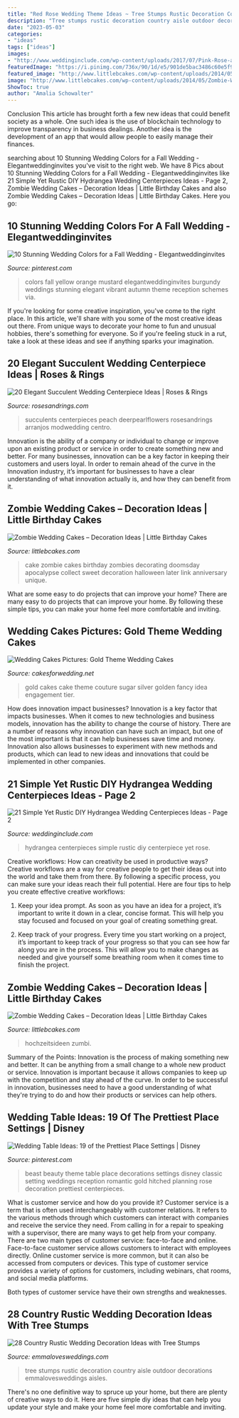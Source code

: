 ```yaml
---
title: "Red Rose Wedding Theme Ideas ~ Tree Stumps Rustic Decoration Country Aisle Outdoor Decorations Emmalovesweddings Aisles"
description: "Tree stumps rustic decoration country aisle outdoor decorations emmalovesweddings aisles"
date: "2023-05-03"
categories:
- "ideas"
tags: ["ideas"]
images:
- "http://www.weddinginclude.com/wp-content/uploads/2017/07/Pink-Rose-and-Ivory-Hydrangea-Centerpiece.jpg"
featuredImage: "https://i.pinimg.com/736x/90/1d/e5/901de5bac3486c60e5f978caf9d8e081.jpg"
featured_image: "http://www.littlebcakes.com/wp-content/uploads/2014/05/Zombie-Wedding-Cakes-Pictures.jpg"
image: "http://www.littlebcakes.com/wp-content/uploads/2014/05/Zombie-Wedding-Cakes-Pictures.jpg"
ShowToc: true
author: "Amalia Schowalter"
---
```



Conclusion
This article has brought forth a few new ideas that could benefit society as a whole. One such idea is the use of blockchain technology to improve transparency in business dealings. Another idea is the development of an app that would allow people to easily manage their finances.

	

		
searching about 10 Stunning Wedding Colors for a Fall Wedding - Elegantweddinginvites you've visit to the right web. We have 8 Pics about 10 Stunning Wedding Colors for a Fall Wedding - Elegantweddinginvites like 21 Simple Yet Rustic DIY Hydrangea Wedding Centerpieces Ideas - Page 2, Zombie Wedding Cakes – Decoration Ideas | Little Birthday Cakes and also Zombie Wedding Cakes – Decoration Ideas | Little Birthday Cakes. Here you go:
		
    
## 10 Stunning Wedding Colors For A Fall Wedding - Elegantweddinginvites

<img loading=lazy src="https://i.pinimg.com/736x/02/0c/de/020cde24ce60013e30e0547e75f030bc.jpg" onerror="this.onerror=null;this.src='https://tse1.mm.bing.net/th?id=OIP.UQddtxovmDABXfmq4rC88wHaPn&amp;pid=15.1';" alt="10 Stunning Wedding Colors for a Fall Wedding - Elegantweddinginvites">

_Source: pinterest.com_

>colors fall yellow orange mustard elegantweddinginvites burgundy weddings stunning elegant vibrant autumn theme reception schemes via. 

	

If you're looking for some creative inspiration, you've come to the right place. In this article, we'll share with you some of the most creative ideas out there. From unique ways to decorate your home to fun and unusual hobbies, there's something for everyone. So if you're feeling stuck in a rut, take a look at these ideas and see if anything sparks your imagination.

    
## 20 Elegant Succulent Wedding Centerpiece Ideas | Roses &amp; Rings

<img loading=lazy src="http://www.rosesandrings.com/wp-content/uploads/2018/01/peach-roses-and-succulent-wedding-centerpiece-idea.jpg" onerror="this.onerror=null;this.src='https://tse2.mm.bing.net/th?id=OIP.k--8PLgKq1GX2kvZ9DnAEgHaLH&amp;pid=15.1';" alt="20 Elegant Succulent Wedding Centerpiece Ideas | Roses &amp; Rings">

_Source: rosesandrings.com_

>succulents centerpieces peach deerpearlflowers rosesandrings arranjos modwedding centro. 

	

Innovation is the ability of a company or individual to change or improve upon an existing product or service in order to create something new and better. For many businesses, innovation can be a key factor in keeping their customers and users loyal. In order to remain ahead of the curve in the Innovation industry, it’s important for businesses to have a clear understanding of what innovation actually is, and how they can benefit from it.

    
## Zombie Wedding Cakes – Decoration Ideas | Little Birthday Cakes

<img loading=lazy src="http://www.littlebcakes.com/wp-content/uploads/2014/05/Zombie-Wedding-Cake-Pictures.jpg" onerror="this.onerror=null;this.src='https://tse2.mm.bing.net/th?id=OIP.CVeafeXd66EFrYA4y4piSwHaLH&amp;pid=15.1';" alt="Zombie Wedding Cakes – Decoration Ideas | Little Birthday Cakes">

_Source: littlebcakes.com_

>cake zombie cakes birthday zombies decorating doomsday apocalypse collect sweet decoration halloween later link anniversary unique. 

	

What are some easy to do projects that can improve your home?
There are many easy to do projects that can improve your home. By following these simple tips, you can make your home feel more comfortable and inviting.

    
## Wedding Cakes Pictures: Gold Theme Wedding Cakes

<img loading=lazy src="http://2.bp.blogspot.com/-5yBL-cIujbk/T8glfyF8ElI/AAAAAAAAG70/8AyPJ6nYOvk/s1600/gold-wedding-cake-idea.jpg" onerror="this.onerror=null;this.src='https://tse4.mm.bing.net/th?id=OIP.L7Sm3mMJa2zAmxcNAxdhMwAAAA&amp;pid=15.1';" alt="Wedding Cakes Pictures: Gold Theme Wedding Cakes">

_Source: cakesforwedding.net_

>gold cakes cake theme couture sugar silver golden fancy idea engagement tier. 

	

How does innovation impact businesses?
Innovation is a key factor that impacts businesses. When it comes to new technologies and business models, innovation has the ability to change the course of history. There are a number of reasons why innovation can have such an impact, but one of the most important is that it can help businesses save time and money. Innovation also allows businesses to experiment with new methods and products, which can lead to new ideas and innovations that could be implemented in other companies.

    
## 21 Simple Yet Rustic DIY Hydrangea Wedding Centerpieces Ideas - Page 2

<img loading=lazy src="http://www.weddinginclude.com/wp-content/uploads/2017/07/Pink-Rose-and-Ivory-Hydrangea-Centerpiece.jpg" onerror="this.onerror=null;this.src='https://tse3.mm.bing.net/th?id=OIP._7rZs9snQFAYS4laLsuMBAHaLH&amp;pid=15.1';" alt="21 Simple Yet Rustic DIY Hydrangea Wedding Centerpieces Ideas - Page 2">

_Source: weddinginclude.com_

>hydrangea centerpieces simple rustic diy centerpiece yet rose. 

	

Creative workflows: How can creativity be used in productive ways?
Creative workflows are a way for creative people to get their ideas out into the world and take them from there. By following a specific process, you can make sure your ideas reach their full potential. Here are four tips to help you create effective creative workflows:
1. Keep your idea prompt. As soon as you have an idea for a project, it’s important to write it down in a clear, concise format. This will help you stay focused and focused on your goal of creating something great.

2. Keep track of your progress. Every time you start working on a project, it’s important to keep track of your progress so that you can see how far along you are in the process. This will allow you to make changes as needed and give yourself some breathing room when it comes time to finish the project.


    
## Zombie Wedding Cakes – Decoration Ideas | Little Birthday Cakes

<img loading=lazy src="http://www.littlebcakes.com/wp-content/uploads/2014/05/Zombie-Wedding-Cakes-Pictures.jpg" onerror="this.onerror=null;this.src='https://tse4.mm.bing.net/th?id=OIP.MdG5vi9LW2Y-w-O9KCgncgHaJ4&amp;pid=15.1';" alt="Zombie Wedding Cakes – Decoration Ideas | Little Birthday Cakes">

_Source: littlebcakes.com_

>hochzeitsideen zumbi. 

	

Summary of the Points:
Innovation is the process of making something new and better. It can be anything from a small change to a whole new product or service. Innovation is important because it allows companies to keep up with the competition and stay ahead of the curve. In order to be successful in innovation, businesses need to have a good understanding of what they're trying to do and how their products or services can help others.

    
## Wedding Table Ideas: 19 Of The Prettiest Place Settings | Disney

<img loading=lazy src="https://i.pinimg.com/736x/90/1d/e5/901de5bac3486c60e5f978caf9d8e081.jpg" onerror="this.onerror=null;this.src='https://tse3.mm.bing.net/th?id=OIP.sDbZjpo0BKA-1_Q9SPa4NwHaJ7&amp;pid=15.1';" alt="Wedding Table Ideas: 19 of the Prettiest Place Settings | Disney">

_Source: pinterest.com_

>beast beauty theme table place decorations settings disney classic setting weddings reception romantic gold hitched planning rose decoration prettiest centerpieces. 

	

What is customer service and how do you provide it?
Customer service is a term that is often used interchangeably with customer relations. It refers to the various methods through which customers can interact with companies and receive the service they need. From calling in for a repair to speaking with a supervisor, there are many ways to get help from your company.
There are two main types of customer service: face-to-face and online. Face-to-face customer service allows customers to interact with employees directly. Online customer service is more common, but it can also be accessed from computers or devices. This type of customer service provides a variety of options for customers, including webinars, chat rooms, and social media platforms.

Both types of customer service have their own strengths and weaknesses.

    
## 28 Country Rustic Wedding Decoration Ideas With Tree Stumps

<img loading=lazy src="http://emmalovesweddings.com/wp-content/uploads/2018/03/outdoor-wedding-aisle-decorations-with-tree-stumps.jpg" onerror="this.onerror=null;this.src='https://tse3.mm.bing.net/th?id=OIP.GiTarnES88PxpiGW7Vkl8wHaLI&amp;pid=15.1';" alt="28 Country Rustic Wedding Decoration Ideas with Tree Stumps">

_Source: emmalovesweddings.com_

>tree stumps rustic decoration country aisle outdoor decorations emmalovesweddings aisles. 

	

There's no one definitive way to spruce up your home, but there are plenty of creative ways to do it. Here are five simple diy ideas that can help you update your style and make your home feel more comfortable and inviting.

